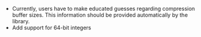 
- Currently, users have to make educated guesses regarding compression buffer sizes. This information should be provided automatically by the library.
- Add support for 64-bit integers